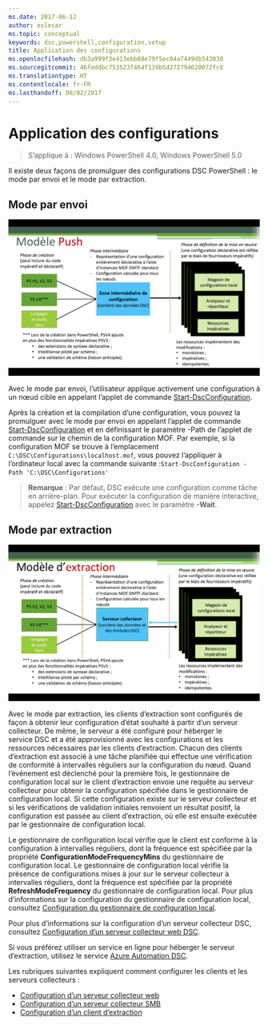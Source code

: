 ```yaml
---
ms.date: 2017-06-12
author: eslesar
ms.topic: conceptual
keywords: dsc,powershell,configuration,setup
title: Application des configurations
ms.openlocfilehash: db3a999f3e413ebb88e79f5ec04a7449db543030
ms.sourcegitcommit: 46feddbc753523f464f139b5d272794620072fc8
ms.translationtype: HT
ms.contentlocale: fr-FR
ms.lasthandoff: 08/02/2017
---
```

# <a name="enacting-configurations"></a>Application des configurations

>S’applique à : Windows PowerShell 4.0, Windows PowerShell 5.0

Il existe deux façons de promulguer des configurations DSC PowerShell : le mode par envoi et le mode par extraction.

## <a name="push-mode"></a>Mode par envoi

![Mode par envoi](images/Push.png "Fonctionnement du mode par envoi")

Avec le mode par envoi, l’utilisateur applique activement une configuration à un nœud cible en appelant l’applet de commande [Start-DscConfiguration](https://technet.microsoft.com/en-us/library/dn521623.aspx).

Après la création et la compilation d’une configuration, vous pouvez la promulguer avec le mode par envoi en appelant l’applet de commande [Start-DscConfiguration](https://technet.microsoft.com/en-us/library/dn521623.aspx) et en définissant le paramètre -Path de l’applet de commande sur le chemin de la configuration MOF. Par exemple, si la configuration MOF se trouve à l’emplacement `C:\DSC\Configurations\localhost.mof`, vous pouvez l’appliquer à l’ordinateur local avec la commande suivante :`Start-DscConfiguration -Path 'C:\DSC\Configurations'`

> __Remarque__ : Par défaut, DSC exécute une configuration comme tâche en arrière-plan. Pour exécuter la configuration de manière interactive, appelez [Start-DscConfiguration](https://technet.microsoft.com/library/dn521623.aspx) avec le paramètre __-Wait__.


## <a name="pull-mode"></a>Mode par extraction

![Mode par extraction](images/Pull.png "Fonctionnement du mode par extraction")

Avec le mode par extraction, les clients d’extraction sont configurés de façon à obtenir leur configuration d’état souhaité à partir d’un serveur collecteur. De même, le serveur a été configuré pour héberger le service DSC et a été approvisionné avec les configurations et les ressources nécessaires par les clients d’extraction. Chacun des clients d’extraction est associé à une tâche planifiée qui effectue une vérification de conformité à intervalles réguliers sur la configuration du nœud. Quand l’événement est déclenché pour la première fois, le gestionnaire de configuration local sur le client d’extraction envoie une requête au serveur collecteur pour obtenir la configuration spécifiée dans le gestionnaire de configuration local. Si cette configuration existe sur le serveur collecteur et si les vérifications de validation initiales renvoient un résultat positif, la configuration est passée au client d’extraction, où elle est ensuite exécutée par le gestionnaire de configuration local.

Le gestionnaire de configuration local vérifie que le client est conforme à la configuration à intervalles réguliers, dont la fréquence est spécifiée par la propriété **ConfigurationModeFrequencyMins** du gestionnaire de configuration local. Le gestionnaire de configuration local vérifie la présence de configurations mises à jour sur le serveur collecteur à intervalles réguliers, dont la fréquence est spécifiée par la propriété **RefreshModeFrequency** du gestionnaire de configuration local. Pour plus d’informations sur la configuration du gestionnaire de configuration local, consultez [Configuration du gestionnaire de configuration local](metaConfig.md).

Pour plus d’informations sur la configuration d’un serveur collecteur DSC, consultez [Configuration d’un serveur collecteur web DSC](pullServer.md).

Si vous préférez utiliser un service en ligne pour héberger le serveur d’extraction, utilisez le service [Azure Automation DSC](https://azure.microsoft.com/en-us/documentation/articles/automation-dsc-overview/).

Les rubriques suivantes expliquent comment configurer les clients et les serveurs collecteurs :

- [Configuration d’un serveur collecteur web](pullServer.md)
- [Configuration d’un serveur collecteur SMB](pullServerSMB.md)
- [Configuration d’un client d’extraction](pullClientConfigID.md)

